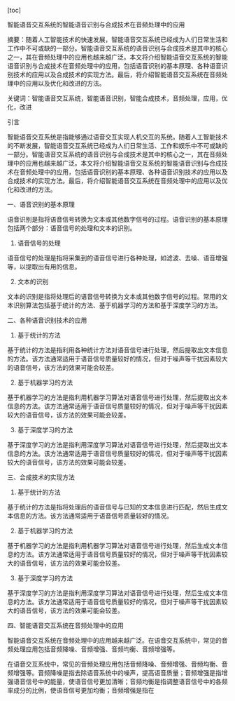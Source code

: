 
[toc]                    
                
                
智能语音交互系统的智能语音识别与合成技术在音频处理中的应用

摘要：随着人工智能技术的快速发展，智能语音交互系统已经成为人们日常生活和工作中不可或缺的一部分。智能语音交互系统的语音识别与合成技术是其中的核心之一，其在音频处理中的应用也越来越广泛。本文将介绍智能语音交互系统的智能语音识别与合成技术在音频处理中的应用，包括语音识别的基本原理、各种语音识别技术的应用以及合成技术的实现方法。最后，将介绍智能语音交互系统在音频处理中的应用以及优化和改进的方法。

关键词：智能语音交互系统，智能语音识别，智能合成技术，音频处理，应用，优化，改进

引言

智能语音交互系统是指能够通过语音交互实现人机交互的系统。随着人工智能技术的不断发展，智能语音交互系统已经成为人们日常生活、工作和娱乐中不可或缺的一部分。智能语音交互系统的语音识别与合成技术是其中的核心之一，其在音频处理中的应用也越来越广泛。本文将介绍智能语音交互系统的智能语音识别与合成技术在音频处理中的应用，包括语音识别的基本原理、各种语音识别技术的应用以及合成技术的实现方法。最后，将介绍智能语音交互系统在音频处理中的应用以及优化和改进的方法。

一、语音识别的基本原理

语音识别是指将语音信号转换为文本或其他数字信号的过程。语音识别的基本原理包括两个部分：语音信号的处理和文本的识别。

1. 语音信号的处理

语音信号的处理是指将采集到的语音信号进行各种处理，如滤波、去噪、语音增强等，以提取出有用的信息。

2. 文本的识别

文本的识别是指将处理后的语音信号转换为文本或其他数字信号的过程。常用的文本识别算法包括基于统计的方法、基于机器学习的方法和基于深度学习的方法。

二、各种语音识别技术的应用

1. 基于统计的方法

基于统计的方法是指利用各种统计方法对语音信号进行处理，然后提取出文本信息的方法。该方法通常适用于语音信号质量较好的情况，但对于噪声等干扰因素较大的语音信号，该方法的效果可能会较差。

2. 基于机器学习的方法

基于机器学习的方法是指利用机器学习算法对语音信号进行处理，然后提取出文本信息的方法。该方法通常适用于语音信号质量较好的情况，但对于噪声等干扰因素较大的语音信号，该方法的效果可能会较差。

3. 基于深度学习的方法

基于深度学习的方法是指利用深度学习算法对语音信号进行处理，然后提取出文本信息的方法。该方法通常适用于语音信号质量较好的情况，但对于噪声等干扰因素较大的语音信号，该方法的效果可能会较差。

三、合成技术的实现方法

1. 基于统计的方法

基于统计的方法是指将处理后的语音信号与已知的文本信息进行匹配，然后生成文本信息的方法。该方法通常适用于语音信号质量较好的情况。

2. 基于机器学习的方法

基于机器学习的方法是指利用机器学习算法对语音信号进行处理，然后生成文本信息的方法。该方法通常适用于语音信号质量较好的情况，但对于噪声等干扰因素较大的语音信号，该方法的效果可能会较差。

3. 基于深度学习的方法

基于深度学习的方法是指利用深度学习算法对语音信号进行处理，然后生成文本信息的方法。该方法通常适用于语音信号质量较好的情况，但对于噪声等干扰因素较大的语音信号，该方法的效果可能会较差。

四、智能语音交互系统在音频处理中的应用

智能语音交互系统在音频处理中的应用越来越广泛。在语音交互系统中，常见的音频处理应用包括音频降噪、音频增强、音频均衡、音频增强等。

在语音交互系统中，常见的音频处理应用包括音频降噪、音频增强、音频均衡、音频增强等。音频降噪是指去除语音系统中的噪声，提高语音质量；音频增强是指增强语音信号中的能量，使语音信号更加清晰；音频均衡是指调整语音信号中的各频率成分的比例，使语音信号更加均衡；音频增强是指在


